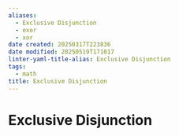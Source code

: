 ```yaml
---
aliases:
  - Exclusive Disjunction
  - exor
  - xor
date created: 20250317T223836
date modified: 20250519T171017
linter-yaml-title-alias: Exclusive Disjunction
tags:
  - math
title: Exclusive Disjunction
---
```


# Exclusive Disjunction
